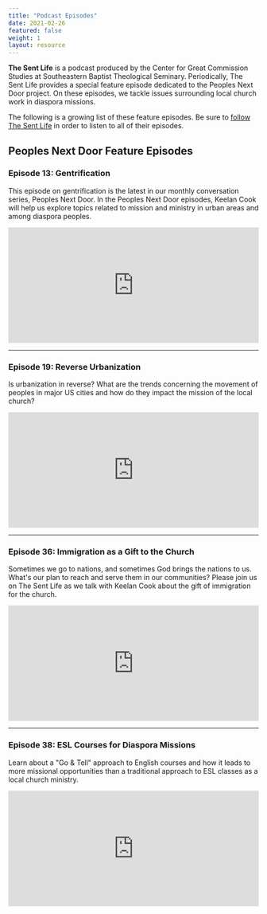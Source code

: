 ```yaml
---
title: "Podcast Episodes"
date: 2021-02-26
featured: false
weight: 1
layout: resource
---
```


**The Sent Life** is a podcast produced by the Center for Great Commission Studies at Southeastern Baptist Theological Seminary. Periodically, The Sent Life provides a special feature episode dedicated to the Peoples Next Door project. On these episodes, we tackle issues surrounding local church work in diaspora missions.

The following is a growing list of these feature episodes. Be sure to [follow The Sent Life](https://www.thecgcs.org/the-sent-life-podcast) in order to listen to all of their episodes.


## Peoples Next Door Feature Episodes

### Episode 13: Gentrification
This episode on gentrification is the latest in our monthly conversation series, Peoples Next Door. In the Peoples Next Door episodes, Keelan Cook will help us explore topics related to mission and ministry in urban areas and among diaspora peoples.

<iframe src="https://open.spotify.com/embed-podcast/episode/2o0NveJuwFNbqFMwzp24Ht" width="100%" height="232" frameborder="0" allowtransparency="true" allow="encrypted-media"></iframe>

---

### Episode 19: Reverse Urbanization
Is urbanization in reverse? What are the trends concerning the movement of peoples in major US cities and how do they impact the mission of the local church?

<iframe src="https://open.spotify.com/embed-podcast/episode/4aO7unXVqo6pnJvsOEIyGp" width="100%" height="232" frameborder="0" allowtransparency="true" allow="encrypted-media"></iframe>

---

### Episode 36: Immigration as a Gift to the Church
Sometimes we go to nations, and sometimes God brings the nations to us. What's our plan to reach and serve them in our communities? Please join us on The Sent Life as we talk with Keelan Cook about the gift of immigration for the church.

<iframe src="https://open.spotify.com/embed-podcast/episode/6EIl4FnMss2pz4gP38T24D" width="100%" height="232" frameborder="0" allowtransparency="true" allow="encrypted-media"></iframe>

---

### Episode 38: ESL Courses for Diaspora Missions
Learn about a "Go & Tell" approach to English courses and how it leads to more missional opportunities than a traditional approach to ESL classes as a local church ministry.

<iframe src="https://open.spotify.com/embed-podcast/show/7HmzNpfnTnrT62Vu0M64Zm" width="100%" height="232" frameborder="0" allowtransparency="true" allow="encrypted-media"></iframe>